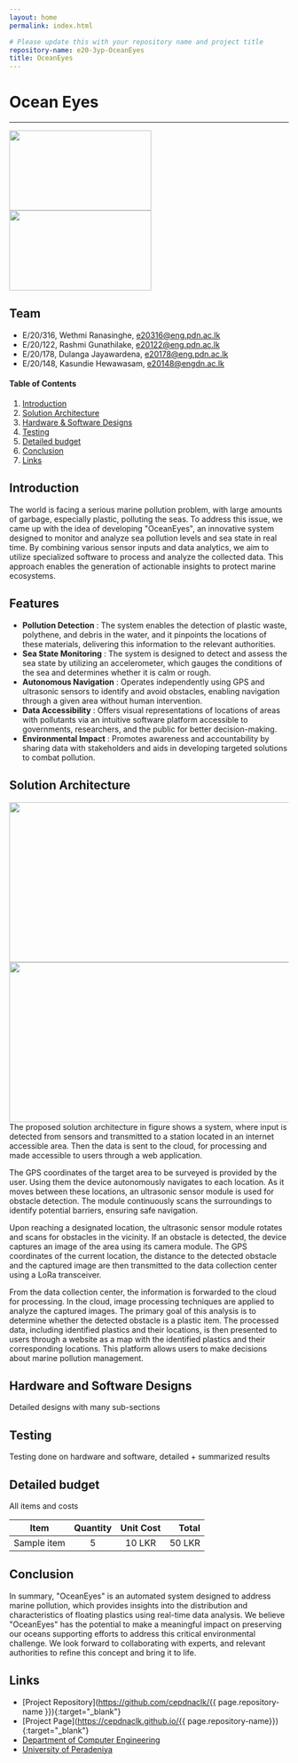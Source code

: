 ```yaml
---
layout: home
permalink: index.html

# Please update this with your repository name and project title
repository-name: e20-3yp-OceanEyes
title: OceanEyes
---
```


[comment]: # "This is the standard layout for the project, but you can clean this and use your own template"

# Ocean Eyes

---

<img src ="https://github.com/wethmiranasinghe/e20-3yp-OceanEyes/blob/main/docs/images/impacts-of-plastic-in-the-ocean-on-sealife-Entangled_Turtle.jpg" width="256" height="144"/>  <img src ="https://github.com/wethmiranasinghe/e20-3yp-OceanEyes/blob/main/docs/images/Plastic_floating.png" width="256" height="144" align="centre"/>

<!-- Image (photo/drawing of the final hardware) should be here -->

<!-- This is a sample image, to show how to add images to your page. To learn more options, please refer [this](https://projects.ce.pdn.ac.lk/docs/faq/how-to-add-an-image/) -->

<!-- ![Sample Image](./images/sample.png) -->

## Team
-  E/20/316, Wethmi Ranasinghe, [e20316@eng.pdn.ac.lk](mailto:e20316@eng.pdn.ac.lk)
-  E/20/122, Rashmi Gunathilake, [e20122@eng.pdn.ac.lk](mailto:e20122@eng.pdn.ac.lk)
-  E/20/178, Dulanga Jayawardena, [e20178@eng.pdn.ac.lk](mailto:e20178@eng.pdn.ac.lk)
-  E/20/148, Kasundie Hewawasam, [e20148@engdn.ac.lk](mailto:e20148@eng.pdn.ac.lk)



#### Table of Contents
1. [Introduction](#introduction)
2. [Solution Architecture](#solution-architecture )
3. [Hardware & Software Designs](#hardware-and-software-designs)
4. [Testing](#testing)
5. [Detailed budget](#detailed-budget)
6. [Conclusion](#conclusion)
7. [Links](#links)

## Introduction

The world is facing a serious marine pollution problem, with large amounts of garbage, especially plastic, polluting the seas. To address this issue, we came up with the idea of developing "OceanEyes", an innovative system designed to monitor and analyze sea pollution levels and sea state in real time. By combining various sensor inputs and data analytics, we aim to utilize specialized software to process and analyze the collected data. This approach enables the generation of actionable insights to protect marine ecosystems.

## Features
- **Pollution Detection** : The system enables the detection of plastic waste, polythene, and debris in the water, and it pinpoints the locations of these materials, delivering this information to the relevant authorities.
- **Sea State Monitoring** : The system is designed to detect and assess the sea state by utilizing an accelerometer, which gauges the conditions of the sea and determines whether it is calm or rough.
- **Autonomous Navigation** : Operates independently using GPS and ultrasonic sensors to identify and avoid obstacles, enabling navigation through a given area without human intervention.
- **Data Accessibility** : Offers visual representations of locations of areas with pollutants via an intuitive software platform accessible to governments, researchers, and the public for better decision-making.
- **Environmental Impact** : Promotes awareness and accountability by sharing data with stakeholders and aids in developing targeted solutions to combat pollution.

  
## Solution Architecture
<img src ="https://github.com/wethmiranasinghe/e20-3yp-OceanEyes/blob/main/docs/images/Solution_Architecture.jpg" width="512" height="288"/>

<img src ="https://github.com/wethmiranasinghe/e20-3yp-OceanEyes/blob/main/docs/images/Data_Control_Flow.jpg" width="512" height="288" align = "right"/>

 The proposed solution architecture in figure shows a system, where input is detected from sensors and transmitted to a station located in an internet accessible area. Then the data is sent to the cloud, for processing and made accessible to users through a web application.
 
 The GPS coordinates of the target area to be surveyed is provided by the user. Using them the device autonomously navigates to each location. As it moves between these locations, an ultrasonic sensor module is used for obstacle detection. The module continuously scans the surroundings to identify potential barriers, ensuring safe navigation.
 
 Upon reaching a designated location, the ultrasonic sensor module rotates and scans for obstacles in the vicinity. If an obstacle is detected, the device captures an image of the area using its camera module. The GPS coordinates of the current location, the distance to the detected obstacle and the captured image are then transmitted to the data collection center using a LoRa transceiver.
 
 From the data collection center, the information is forwarded to the cloud for processing. In the cloud, image processing techniques are applied to analyze the captured images. The primary goal of this analysis is to determine whether the detected obstacle is a plastic item. The processed data, including identified plastics and their locations, is then presented to users through a website as a map with the identified plastics and their corresponding locations. This platform allows users to make decisions about marine pollution management.

## Hardware and Software Designs

Detailed designs with many sub-sections

## Testing

Testing done on hardware and software, detailed + summarized results

## Detailed budget

All items and costs

| Item          | Quantity  | Unit Cost  | Total  |
| ------------- |:---------:|:----------:|-------:|
| Sample item   | 5         | 10 LKR     | 50 LKR |

## Conclusion

 In summary, "OceanEyes" is an automated system designed to address marine pollution, which provides insights into the distribution and characteristics of floating plastics using real-time data analysis. We believe "OceanEyes" has the potential to make a meaningful impact on preserving our oceans supporting efforts to address this critical environmental challenge. We look forward to collaborating with experts, and relevant authorities to refine this concept and bring it to life.

## Links

- [Project Repository](https://github.com/cepdnaclk/{{ page.repository-name }}){:target="_blank"}
- [Project Page](https://cepdnaclk.github.io/{{ page.repository-name}}){:target="_blank"}
- [Department of Computer Engineering](http://www.ce.pdn.ac.lk/)
- [University of Peradeniya](https://eng.pdn.ac.lk/)

[//]: # (Please refer this to learn more about Markdown syntax)
[//]: # (https://github.com/adam-p/markdown-here/wiki/Markdown-Cheatsheet)
